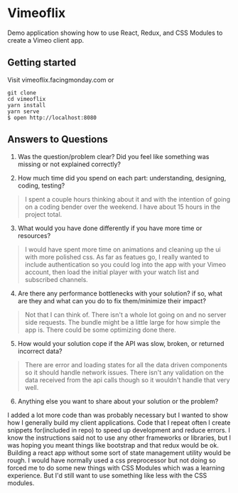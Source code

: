# Vimeoflix

Demo application showing how to use React, Redux, and CSS Modules to create a Vimeo client app.

## Getting started

Visit vimeoflix.facingmonday.com or 

```
git clone
cd vimeoflix
yarn install
yarn serve
$ open http://localhost:8080
```

## Answers to Questions

1. Was the question/problem clear? Did you feel like something was missing or not explained correctly?

> 

2. How much time did you spend on each part: understanding, designing, coding, testing?

> I spent a couple hours thinking about it and with the intention of going on a coding bender
> over the weekend. I have about 15 hours in the project total. 

3. What would you have done differently if you have more time or resources?

> I would have spent more time on animations and cleaning up the ui with more polished css. As far
> as featues go, I really wanted to include authentication so you could log into the app with
> your Vimeo account, then load the initial player with your watch list and subscribed channels. 

4. Are there any performance bottlenecks with your solution? if so, what are they and what can you do to fix them/minimize their impact?

> Not that I can think of. There isn't a whole lot going on and no server side requests. The bundle might be
> a little large for how simple the app is. There could be some optimizing done there.

5. How would your solution cope if the API was slow, broken, or returned incorrect data?

> There are error and loading states for all the data driven components so it should handle network issues.
> There isn't any validation on the data received from the api calls though so it wouldn't handle that very well.

6. Anything else you want to share about your solution or the problem?

I added a lot more code than was probably necessary but I wanted to show how I generally build my client 
applications. Code that I repeat often I create snippets for(included in repo) to speed up development and 
reduce errors. I know the instructions said not to use any other frameworks or libraries, but I was hoping you
meant things like bootstrap and that redux would be ok. Building a react app without some sort of state
management utility would be rough. I would have normally used a css preprocessor but not doing so forced me to do some new things with CSS Modules which was a learning experience. But I'd still want to use something like less with
the CSS modules.
